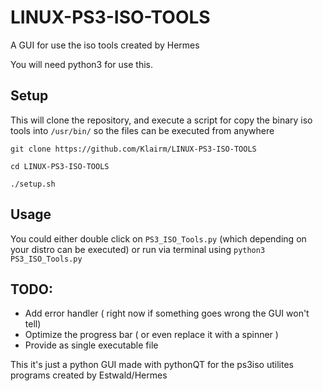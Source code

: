 # LINUX-PS3-ISO-TOOLS
A GUI for use the iso tools created by Hermes

You will need python3 for use this.

## Setup
This will clone the repository, and execute a script for copy the binary iso tools into `/usr/bin/` so the files can be executed from anywhere
```
git clone https://github.com/Klairm/LINUX-PS3-ISO-TOOLS

cd LINUX-PS3-ISO-TOOLS

./setup.sh

```
## Usage
You could either double click on `PS3_ISO_Tools.py` (which depending on your distro can be executed) or run via terminal using `python3 PS3_ISO_Tools.py`
## TODO:
- Add error handler ( right now if something goes wrong the GUI won't tell)
- Optimize the progress bar ( or even replace it with a spinner ) 
- Provide as single executable file

This it's just a python GUI made with pythonQT for the ps3iso utilites programs created by Estwald/Hermes
